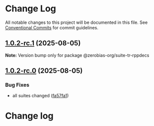 # Change Log

All notable changes to this project will be documented in this file.
See [Conventional Commits](https://conventionalcommits.org) for commit guidelines.

## [1.0.2-rc.1](https://github.com/zerobias-org/suite/compare/@zerobias-org/suite-tr-rppdecs@1.0.2-rc.0...@zerobias-org/suite-tr-rppdecs@1.0.2-rc.1) (2025-08-05)

**Note:** Version bump only for package @zerobias-org/suite-tr-rppdecs





## [1.0.2-rc.0](https://github.com/zerobias-org/suite/compare/@zerobias-org/suite-tr-rppdecs@1.0.1...@zerobias-org/suite-tr-rppdecs@1.0.2-rc.0) (2025-08-05)


### Bug Fixes

* all suites changed ([fa57fa1](https://github.com/zerobias-org/suite/commit/fa57fa1af7628003297df46b2d7740fe95bd2666))





# Change log
